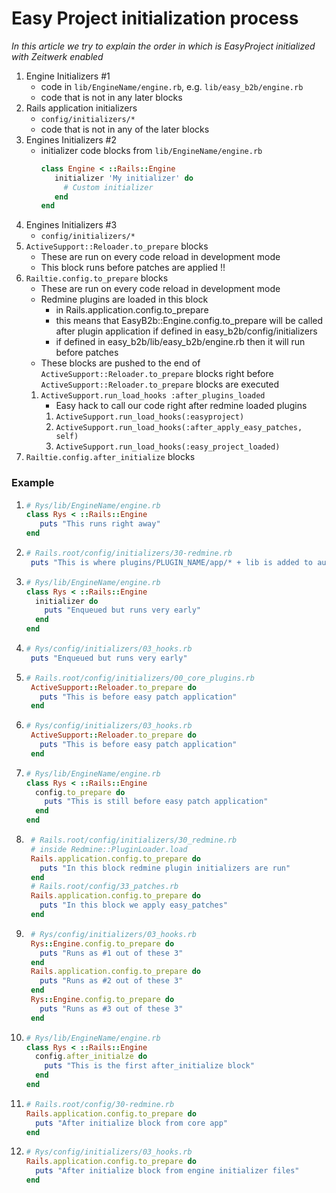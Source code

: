 # Easy Project initialization process

*In this article we try to explain the order in which is EasyProject initialized with Zeitwerk enabled*

1. Engine Initializers #1
   * code in `lib/EngineName/engine.rb`, e.g. `lib/easy_b2b/engine.rb`
   * code that is not in any later blocks
2. Rails application initializers
   * `config/initializers/*`
   * code that is not in any of the later blocks
3. Engines Initializers #2
   * initializer code blocks from `lib/EngineName/engine.rb`
     ```ruby
     class Engine < ::Rails::Engine
        initializer 'My initializer' do
          # Custom initializer
        end
     end
     ```
4. Engines Initializers #3
   * `config/initializers/*`
5. `ActiveSupport::Reloader.to_prepare` blocks
   * These are run on every code reload in development mode
   * This block runs before patches are applied !!
6. `Railtie.config.to_prepare` blocks
   * These are run on every code reload in development mode
   * Redmine plugins are loaded in this block
     * in Rails.application.config.to_prepare 
     * this means that EasyB2b::Engine.config.to_prepare will be called after plugin application if defined in easy_b2b/config/initializers
     * if defined in easy_b2b/lib/easy_b2b/engine.rb then it will run before patches
   * These blocks are pushed to the end of `ActiveSupport::Reloader.to_prepare` blocks right before `ActiveSupport::Reloader.to_prepare` blocks are executed
   1. `ActiveSupport.run_load_hooks :after_plugins_loaded`
      * Easy hack to call our code right after redmine loaded plugins
      1. `ActiveSupport.run_load_hooks(:easyproject)`
      2. `ActiveSupport.run_load_hooks(:after_apply_easy_patches, self)`
      3. `ActiveSupport.run_load_hooks(:easy_project_loaded)`
7. `Railtie.config.after_initialize` blocks

### Example
1. ```ruby
   # Rys/lib/EngineName/engine.rb
   class Rys < ::Rails::Engine
      puts "This runs right away"
   end
   ```
2. ```ruby
   # Rails.root/config/initializers/30-redmine.rb
    puts "This is where plugins/PLUGIN_NAME/app/* + lib is added to autoload_paths"
   ```
3. ```ruby
   # Rys/lib/EngineName/engine.rb
   class Rys < ::Rails::Engine
     initializer do
       puts "Enqueued but runs very early"
     end
   end
   ```
4. ```ruby
   # Rys/config/initializers/03_hooks.rb
    puts "Enqueued but runs very early"
   ```
5. ```ruby
   # Rails.root/config/initializers/00_core_plugins.rb
    ActiveSupport::Reloader.to_prepare do
      puts "This is before easy patch application"
    end
   ```
6. ```ruby
   # Rys/config/initializers/03_hooks.rb
    ActiveSupport::Reloader.to_prepare do
      puts "This is before easy patch application"
    end
   ```
7. ```ruby
   # Rys/lib/EngineName/engine.rb
   class Rys < ::Rails::Engine
     config.to_prepare do
       puts "This is still before easy patch application"
     end
   end
   ```
8. ```ruby
    # Rails.root/config/initializers/30_redmine.rb
    # inside Redmine::PluginLoader.load
    Rails.application.config.to_prepare do
      puts "In this block redmine plugin initializers are run"
    end
    # Rails.root/config/33_patches.rb
    Rails.application.config.to_prepare do
      puts "In this block we apply easy_patches"
    end
   ```
9. ```ruby
    # Rys/config/initializers/03_hooks.rb
    Rys::Engine.config.to_prepare do
      puts "Runs as #1 out of these 3"
    end
    Rails.application.config.to_prepare do
      puts "Runs as #2 out of these 3"
    end
    Rys::Engine.config.to_prepare do
      puts "Runs as #3 out of these 3"
    end
   ```
10. ```ruby
    # Rys/lib/EngineName/engine.rb
    class Rys < ::Rails::Engine
      config.after_initialze do
        puts "This is the first after_initialize block"
      end
    end
    ```
11. ```ruby
    # Rails.root/config/30-redmine.rb
    Rails.application.config.to_prepare do
      puts "After initialize block from core app"
    end
    ```
12. ```ruby
    # Rys/config/initializers/03_hooks.rb
    Rails.application.config.to_prepare do
      puts "After initialize block from engine initializer files"
    end
    ```
